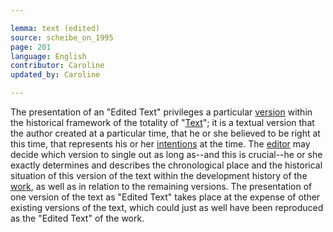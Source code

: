 ```yaml
---

lemma: text (edited)
source: scheibe_on_1995
page: 201
language: English
contributor: Caroline
updated_by: Caroline

---
```


The presentation of an "Edited Text" privileges a particular [version](version.html) within the historical framework of the totality of "[Text](text.html)"; it is a textual version that the author created at a particular time, that he or she believed to be right at this time, that represents his or her [intentions](intentionality.html) at the time. The [editor](editor.html) may decide which version to single out as long as--and this is crucial--he or she exactly determines and describes the chronological place and the historical situation of this version of the text within the development history of the [work](work.html), as well as in relation to the remaining versions. The presentation of one version of the text as "Edited Text" takes place at the expense of other existing versions of the text, which could just as well have been reproduced as the "Edited Text" of the work.
